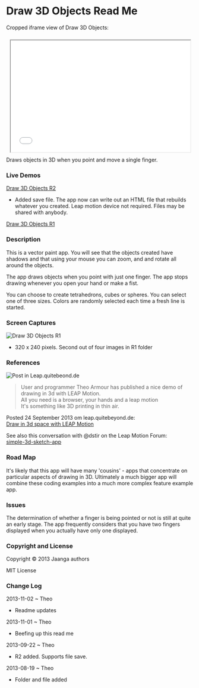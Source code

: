 Draw 3D Objects Read Me
=======================

Cropped iframe view of Draw 3D Objects:
<iframe src=draw-3d-objects/r2/draw-3d-objects.html width=96% height=300px style=margin:2% ></iframe>
Draws objects in 3D when you point and move a single finger.

### Live Demos 

[Draw 3D Objects R2](http://jaanga.github.io/gestification/cookbook/draw-3d-objects/r2/draw-3d-objects.html)   

* Added save file. The app now can write out an HTML file that rebuilds whatever you created. Leap motion device not required. 
Files may be shared with anybody.  

[Draw 3D Objects R1](http://jaanga.github.io/gestification/cookbook/draw-3d-objects/r1/draw-3d-objects.html)

### Description

This is a vector paint app. You will see that the objects created have shadows and that using your mouse you can zoom, and and rotate all around the objects.

The app draws objects when you point with just one finger. The app stops drawing whenever you open your hand or make a fist.

You can choose to create tetrahedrons, cubes or spheres. You can select one of three sizes. Colors are randomly selected each time a fresh line is started.



[pic]: http://jaanga.github.io/gestification/cookbook/draw-3d-objects/r1/draw-3d-objects-screen-grab-240x180.png

### Screen Captures

![Draw 3D Objects R1](http://jaanga.github.io/gestification/cookbook/draw-3d-objects/r1/draw-3d-objects-screen-grab-320x240.png)

* 320 x 240 pixels. Second out of four images in R1 folder

### References
![Post in Leap.quitebeond.de](http://leap.quitebeyond.de/wp-content/uploads/2013/09/leapdraw-604x270.jpg)

> User and programmer Theo Armour has published a nice demo of drawing in 3d with LEAP Motion.  
> All you need is a browser, your hands and a leap motion  
> It's something like 3D printing in thin air.   

Posted 24 September 2013 om leap.quitebeyond.de:  
[Draw in 3d space with LEAP Motion](http://leap.quitebeyond.de/draw-3d-space-leap-motion/)

See also this conversation with @dstir on the Leap Motion Forum:   
[simple-3d-sketch-app](https://forums.leapmotion.com/forum/general-discussion/apps-and-project-discussion/53293-simple-3d-sketch-app "forum thread")


### Road Map
It's likely that this app will have many 'cousins' - apps that concentrate on particular aspects of drawing in 3D. 
Ultimately a much bigger app will combine these coding examples into a much more complex feature example app.


### Issues
The determination of whether a finger is being pointed or not is still at quite an early stage. 
The app frequently considers that you have two fingers displayed when you actually have only one displayed. 

### Copyright and License
Copyright &copy; 2013 Jaanga authors

MIT License

### Change Log

2013-11-02 ~ Theo

* Readme updates

2013-11-01 ~ Theo   

* Beefing up this read me

2013-09-22 ~ Theo  

* R2 added. Supports file save.

2013-08-19 ~ Theo  
* Folder and file added